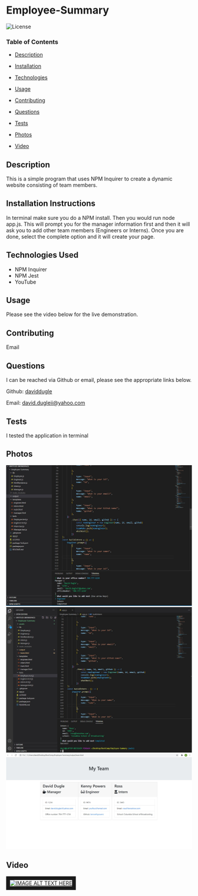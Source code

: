 # Employee-Summary







![License](https://img.shields.io/badge/license-MITLicense-green)









### Table of Contents


* [Description](#Description)

* [Installation](#Installation)

* [Technologies](#Technologies)

* [Usage](##Usage)

* [Contributing](#Contributing)

* [Questions](#Questions)

* [Tests](#Tests)

* [Photos](#Photos)

* [Video](#Video)
















## Description

This is a simple program that uses NPM Inquirer to create a dynamic website consisting of team members.





## Installation Instructions

In terminal make sure you do a NPM install. Then you would run node app.js. This will prompt you for the manager information first and then it will ask you to add other team members (Engineers or Interns). Once you are done, select the complete option and it will create your page.




## Technologies Used

* NPM Inquirer
* NPM Jest
* YouTube




## Usage

Please see the video below for the live demonstration.







## Contributing

Email





## Questions

I can be reached via Github or email, please see the appropriate links below.

Github:
<a href='https://github.com/daviddugle' target='_blank'>daviddugle</a>

Email:
<a href='mailto:david.dugleii@yahoo.com'>david.dugleii@yahoo.com</a>





## Tests

I tested the application in terminal



## Photos


![DeployedPhoto](https://github.com/daviddugle/Employee-Summary/blob/main/assets/Screenshot%202020-12-02%20144955.jpg?raw=true)
![DeployedPhoto](https://github.com/daviddugle/Employee-Summary/blob/main/assets/Screenshot%202020-12-02%20145750.jpg?raw=true)
![DeployedPhoto](https://github.com/daviddugle/Employee-Summary/blob/main/assets/Screenshot%202020-12-02%20145908.jpg?raw=true)





## Video

<a href="http://www.youtube.com/watch?feature=player_embedded&v=60HCVuk4K2c
" target="_blank"><img src="http://img.youtube.com/vi/60HCVuk4K2c/0.jpg" 
alt="IMAGE ALT TEXT HERE" width="240" height="180" border="10" /></a>

